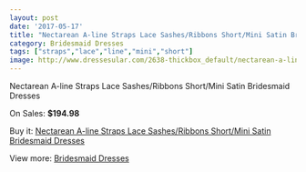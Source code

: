 ```yaml
---
layout: post
date: '2017-05-17'
title: "Nectarean A-line Straps Lace Sashes/Ribbons Short/Mini Satin Bridesmaid Dresses"
category: Bridesmaid Dresses
tags: ["straps","lace","line","mini","short"]
image: http://www.dressesular.com/2638-thickbox_default/nectarean-a-line-straps-lace-sashes-ribbons-short-mini-satin-bridesmaid-dresses.jpg
---
```

Nectarean A-line Straps Lace Sashes/Ribbons Short/Mini Satin Bridesmaid Dresses

On Sales: **$194.98**
<a href="https://www.dressesular.com/bridesmaid-dresses/989-nectarean-a-line-straps-lace-sashes-ribbons-short-mini-satin-bridesmaid-dresses.html"><amp-img layout="responsive" width="600" height="600" src="//www.dressesular.com/2638-thickbox_default/nectarean-a-line-straps-lace-sashes-ribbons-short-mini-satin-bridesmaid-dresses.jpg" alt="Nectarean A-line Straps Lace Sashes/Ribbons Short/Mini Satin Bridesmaid Dresses 0" /></a>
<a href="https://www.dressesular.com/bridesmaid-dresses/989-nectarean-a-line-straps-lace-sashes-ribbons-short-mini-satin-bridesmaid-dresses.html"><amp-img layout="responsive" width="600" height="600" src="//www.dressesular.com/2639-thickbox_default/nectarean-a-line-straps-lace-sashes-ribbons-short-mini-satin-bridesmaid-dresses.jpg" alt="Nectarean A-line Straps Lace Sashes/Ribbons Short/Mini Satin Bridesmaid Dresses 1" /></a>

Buy it: [Nectarean A-line Straps Lace Sashes/Ribbons Short/Mini Satin Bridesmaid Dresses](https://www.dressesular.com/bridesmaid-dresses/989-nectarean-a-line-straps-lace-sashes-ribbons-short-mini-satin-bridesmaid-dresses.html "Nectarean A-line Straps Lace Sashes/Ribbons Short/Mini Satin Bridesmaid Dresses")

View more: [Bridesmaid Dresses](https://www.dressesular.com/4-bridesmaid-dresses "Bridesmaid Dresses")